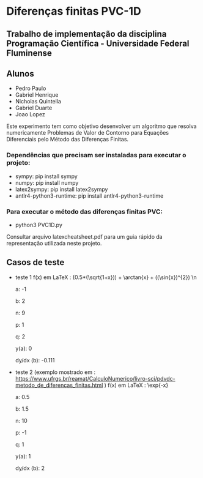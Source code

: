 # Diferenças finitas PVC-1D

## Trabalho de implementação da disciplina Programação Científica - Universidade Federal Fluminense

## Alunos

- Pedro Paulo
- Gabriel Henrique
- Nicholas Quintella
- Gabriel Duarte
- Joao Lopez

<p align="left">Este experimento tem como objetivo desenvolver um algoritmo que resolva numericamente Problemas de Valor de Contorno para Equações Diferenciais pelo Método das Diferenças Finitas.</p>

### Dependências que precisam ser instaladas para executar o projeto:
- sympy: pip install sympy
- numpy: pip install numpy
- latex2sympy: pip install latex2sympy
- antlr4-python3-runtime: pip install antlr4-python3-runtime

### Para executar o método das diferenças finitas PVC: 

* python3 PVC1D.py

Consultar arquivo latexcheatsheet.pdf para um guia rápido da representação utilizada neste projeto.  

## Casos de teste
- teste 1
  f(x) em LaTeX : (0.5*(\sqrt{1+x})) + \arctan{x} + ((\sin{x})^{2}) \n

  a: -1

  b: 2

  n: 9

  p: 1

  q: 2

  y(a): 0

  dy/dx (b): -0.111
- teste 2 (exemplo mostrado em  : https://www.ufrgs.br/reamat/CalculoNumerico/livro-sci/pdvdc-metodo_de_diferencas_finitas.html )
  f(x) em LaTeX : \exp{-x}

  a: 0.5

  b: 1.5

  n: 10

  p: -1

  q: 1

  y(a): 1

  dy/dx (b): 2
